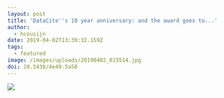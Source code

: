 ```yaml
---
layout: post
title: 'DataCite''s 10 year anniversary: and the award goes to...'
author:
  - hcousijn
date: 2019-04-02T13:39:32.159Z
tags:
  - featured
image: /images/uploads/20190402_015514.jpg
doi: 10.5438/4e49-5a58
---
```

![](/images/uploads/20190402_015514.jpg)
